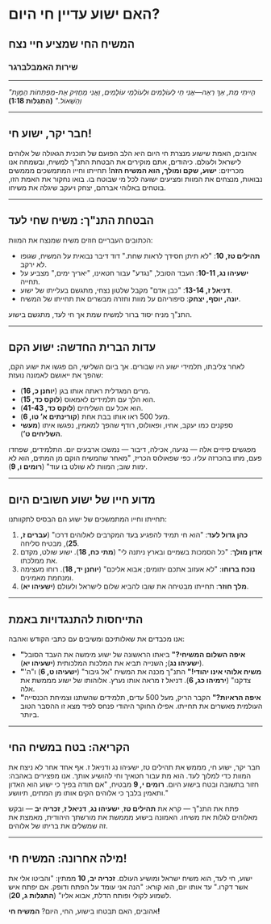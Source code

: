 # האם ישוע עדיין חי היום?

## המשיח החי שמציע חיי נצח

### שירות האמבלברגר

---

_"הָיִיתִי מֵת, אַךְ רְאֵה—אֲנִי חַי לְעוֹלָמִים וּלְעוֹלְמֵי עוֹלָמִים, וַאֲנִי מַחֲזִיק אֶת-מַפְתְּחוֹת הַמָּוֶת וְהַשְּׁאוֹל."_
**(הִתְגַלּוּת 1:18)**

---

## חבר יקר, ישוע חי!

אהובים, האמת שישוע מנצרת חי היום היא הלב הפועם של תוכנית הגאולה של אלוהים לישראל ולעולם. כיהודים, אתם מוקירים את הבטחת התנ"ך למשיח, ובשמחה אנו מכריזים: **ישוע, שקם ומולך, הוא המשיח הזה**! תחייתו וחייו המתמשכים מממשים נבואות, מנצחים את המוות ומציעים ישועה לכל מי שבוטח בו. בואו נחקור את האמת הזו, בוטחים באלוהי אברהם, יצחק ויעקב שיגלה את משיחו.

---

## הבטחת התנ"ך: משיח שחי לעד

הכתובים העבריים חוזים משיח שמנצח את המוות:

- **תהילים טז, 10**: "לא תיתן חסידך לראות שחת." דוד דיבר נבואית על המשיח, שגופו לא ירקב.
- **ישעיהו נג, 10-11**: העבד הסובל, "נגדע" עבור חטאינו, "יאריך ימים," מצביע על תחייה.
- **דניאל ז, 13-14**: "כבן אדם" מקבל שלטון נצחי, מתגשם בעלייתו של ישוע.
- **יונה, יוסף, יצחק**: סיפוריהם על מוות וחזרה מבשרים את תחייתו של המשיח.

התנ"ך מניח יסוד ברור למשיח שמת אך חי לעד, מתגשם בישוע.

---

## עדות הברית החדשה: ישוע הקם

לאחר צליבתו, תלמידי ישוע היו שבורים. אך ביום השלישי, הם פגשו את ישוע הקם, שהפך את ייאושם לאמונה נועזת:

- מרים המגדלית ראתה אותו בגן (**יוחנן כ, 16**).
- הוא הלך עם תלמידים לאמאוס (**לוקס כד, 15**).
- הוא אכל עם השליחים (**לוקס כד, 41-43**).
- מעל 500 ראו אותו בבת אחת (**קורינתים א’ טו, 6**).
- ספקנים כמו יעקב, אחיו, ופאולוס, רודף שהפך למאמין, נפגשו איתו (**מעשי השליחים ט’**).

מפגשים פיזיים אלה — נגיעה, אכילה, דיבור — נמשכו ארבעים יום. התלמידים, שפחדו פעם, מתו בהכרזה עליו. כפי שפאולוס הכריז, "מאחר שהמשיח הוקם מן המתים, הוא לא ימות שוב; המוות לא שולט בו עוד" (**רומים ו, 9**).

---

## מדוע חייו של ישוע חשובים היום

תחייתו וחייו המתמשכים של ישוע הם הבסיס לתקוותנו:

1. **כהן גדול לעד**: "הוא חי תמיד להפגיע בעד המקרבים לאלוהים דרכו" (**עברים ז, 25**), מבטיח סליחה.
2. **אדון מולך**: "כל הסמכות בשמיים ובארץ ניתנה לי" (**מתי כח, 18**). ישוע שולט, מקדם את ממלכתו.
3. **נוכח ברוחו**: "לא אעזוב אתכם יתומים; אבוא אליכם" (**יוחנן יד, 18**). רוחו מעצימה ומנחמת מאמינים.
4. **מלך חוזר**: תחייתו מבטיחה את שובו להביא שלום לישראל ולעולם (**ישעיהו יא**).

---

## התייחסות להתנגדויות באמת

אנו מכבדים את שאלותיכם ומשיבים עם כתבי הקודש ואהבה:

- **"איפה השלום המשיחי?"** ביאתו הראשונה של ישוע מימשה את העבד הסובל (**ישעיהו נג**); השנייה תביא את המלכות המלכותית (**ישעיהו יא**).
- **"משיח אלוהי אינו יהודי!"** התנ"ך מכנה את המשיח "אל גיבור" (**ישעיהו ט, 6**) ו"ה' צדקנו" (**ירמיהו כג, 6**). דניאל ז מראה אותו נערץ. אלוהותו של ישוע מממשת את אלה.
- **"איפה הראיות?"** הקבר הריק, מעל 500 עדים, תלמידים שהשתנו וצמיחת הכנסייה העולמית מאשרים את תחייתו. אפילו החוקר היהודי פנחס לפיד מצא זו ההסבר הטוב ביותר.

---

## הקריאה: בטח במשיח החי

חבר יקר, ישוע חי, מממש את תהילים טז, ישעיהו נג ודניאל ז. אף אחד אחר לא ניצח את המוות כדי למלוך לעד. הוא מת עבור חטאיך וחי להושיע אותך. אנו מפצירים באהבה: חזור בתשובה ובטח בישוע היום. **רומים י, 9** מבטיח, "אם תודה בפיך כי ישוע הוא האדון ותאמין בלבך כי אלוהים הקים אותו מן המתים, תיוושע."

פתח את התנ"ך — קרא את **תהילים טז**, **ישעיהו נג**, **דניאל ז**, **זכריה יב** — ובקש מאלוהים לגלות את משיחו. האמונה בישוע מממשת את מורשתך היהודית, מאמצת את זה שמשלים את בריתו של אלוהים.

---

## מילה אחרונה: המשיח חי!

ישוע, חי לעד, הוא משיח ישראל ומושיע העולם. **זכריה יב, 10** ממתין: "והביטו אלי את אשר דקרו." עד אותו יום, הוא קורא: "הנה אני עומד על הפתח ודופק. אם יפתח איש לשמוע לקולי ופותח הדלת, אבוא אליו" (**התגלות ג, 20**).

אהובים, האם תבטחו בישוע, החי, היום? **המשיח חי!**
